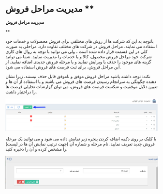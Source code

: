 # مدیریت مراحل فروش      **

**مدیریت مراحل فروش**

**

باتوجه به این که  شرکت ها از روش های مختلفی برای فروش محصولات و خدمات خود استفاده می نمایند، مراحل فروش در شرکت های مختلف  تفاوت دارد. مراحلی به صورت کلی در این قسمت قرار داده شده است ، ولی می توانید با توجه به روال های کاری شرکت خود مراحل فروش محصول، کالا و یا خدمات را مدیریت نمایید. شما می توانید گزینه های موجود را حذف یا ویرایش نمایید و یا مرحله فروش جدیدی اضافه نمایید. از این مراحل فروش، برای ثبت فرصت های فروش استفاده می شود.

نکته: توجه داشته باشید مراحل فروش موفق و ناموفق قابل حذف نیستند، زیرا نشان دهنده چگونگی به سرانجام رسیدن فرصت های فروش می باشند و با استفاده از آن ها و تعیین دلایل موفقیت و شکست فرصت های فروش، می توان گزارشات تحلیلی فرصت ها را دراختیار داشت. 

_![](SalesstepManagement1.png)_

با کلیک بر روی دکمه اضافه کردن پنجره زیر نمایش داده می شود و می توانید یک مرحله فروش جدید تعریف نمایید. نام مرحله و شماره آن (جهت ترتیب نمایش آن ها در لیست) را مشخص کرده و آن را ذخیره کنید.

![](SellsManagement/SalesstepManagement2.png)